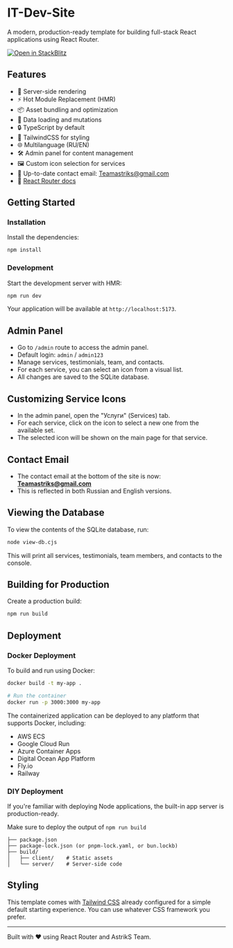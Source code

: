 # IT-Dev-Site

A modern, production-ready template for building full-stack React applications using React Router.

[![Open in StackBlitz](https://developer.stackblitz.com/img/open_in_stackblitz.svg)](https://stackblitz.com/github/remix-run/react-router-templates/tree/main/default)

## Features

- 🚀 Server-side rendering
- ⚡️ Hot Module Replacement (HMR)
- 📦 Asset bundling and optimization
- 🔄 Data loading and mutations
- 🔒 TypeScript by default
- 🎉 TailwindCSS for styling
- 🌐 Multilanguage (RU/EN)
- 🛠️ Admin panel for content management
- 🖼️ Custom icon selection for services
- 📧 Up-to-date contact email: Teamastriks@gmail.com
- 📖 [React Router docs](https://reactrouter.com/)

## Getting Started

### Installation

Install the dependencies:

```bash
npm install
```

### Development

Start the development server with HMR:

```bash
npm run dev
```

Your application will be available at `http://localhost:5173`.

## Admin Panel

- Go to `/admin` route to access the admin panel.
- Default login: `admin` / `admin123`
- Manage services, testimonials, team, and contacts.
- For each service, you can select an icon from a visual list.
- All changes are saved to the SQLite database.

## Customizing Service Icons

- In the admin panel, open the "Услуги" (Services) tab.
- For each service, click on the icon to select a new one from the available set.
- The selected icon will be shown on the main page for that service.

## Contact Email

- The contact email at the bottom of the site is now: **Teamastriks@gmail.com**
- This is reflected in both Russian and English versions.

## Viewing the Database

To view the contents of the SQLite database, run:

```bash
node view-db.cjs
```

This will print all services, testimonials, team members, and contacts to the console.

## Building for Production

Create a production build:

```bash
npm run build
```

## Deployment

### Docker Deployment

To build and run using Docker:

```bash
docker build -t my-app .

# Run the container
docker run -p 3000:3000 my-app
```

The containerized application can be deployed to any platform that supports Docker, including:

- AWS ECS
- Google Cloud Run
- Azure Container Apps
- Digital Ocean App Platform
- Fly.io
- Railway

### DIY Deployment

If you're familiar with deploying Node applications, the built-in app server is production-ready.

Make sure to deploy the output of `npm run build`

```
├── package.json
├── package-lock.json (or pnpm-lock.yaml, or bun.lockb)
├── build/
│   ├── client/    # Static assets
│   └── server/    # Server-side code
```

## Styling

This template comes with [Tailwind CSS](https://tailwindcss.com/) already configured for a simple default starting experience. You can use whatever CSS framework you prefer.

---

Built with ❤️ using React Router and AstrikS Team.
